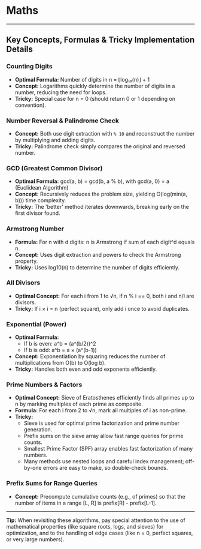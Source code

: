 # Maths

---

## Key Concepts, Formulas & Tricky Implementation Details

### Counting Digits
- **Optimal Formula:** Number of digits in n = ⌊log₁₀(n)⌋ + 1
- **Concept:** Logarithms quickly determine the number of digits in a number, reducing the need for loops.
- **Tricky:** Special case for n = 0 (should return 0 or 1 depending on convention).

### Number Reversal & Palindrome Check
- **Concept:** Both use digit extraction with `% 10` and reconstruct the number by multiplying and adding digits.
- **Tricky:** Palindrome check simply compares the original and reversed number.

### GCD (Greatest Common Divisor)
- **Optimal Formula:** gcd(a, b) = gcd(b, a % b), with gcd(a, 0) = a (Euclidean Algorithm)
- **Concept:** Recursively reduces the problem size, yielding O(log(min(a, b))) time complexity.
- **Tricky:** The 'better' method iterates downwards, breaking early on the first divisor found.

### Armstrong Number
- **Formula:** For n with d digits: n is Armstrong if sum of each digit^d equals n.
- **Concept:** Uses digit extraction and powers to check the Armstrong property.
- **Tricky:** Uses log10(n) to determine the number of digits efficiently.

### All Divisors
- **Optimal Concept:** For each i from 1 to √n, if n % i == 0, both i and n/i are divisors.
- **Tricky:** If i × i = n (perfect square), only add i once to avoid duplicates.

### Exponential (Power)
- **Optimal Formula:**
  - If b is even: a^b = (a^(b/2))^2
  - If b is odd: a^b = a × (a^(b-1))
- **Concept:** Exponentiation by squaring reduces the number of multiplications from O(b) to O(log b).
- **Tricky:** Handles both even and odd exponents efficiently.

### Prime Numbers & Factors
- **Optimal Concept:** Sieve of Eratosthenes efficiently finds all primes up to n by marking multiples of each prime as composite.
- **Formula:** For each i from 2 to √n, mark all multiples of i as non-prime.
- **Tricky:**
  - Sieve is used for optimal prime factorization and prime number generation.
  - Prefix sums on the sieve array allow fast range queries for prime counts.
  - Smallest Prime Factor (SPF) array enables fast factorization of many numbers.
  - Many methods use nested loops and careful index management; off-by-one errors are easy to make, so double-check bounds.

### Prefix Sums for Range Queries
- **Concept:** Precompute cumulative counts (e.g., of primes) so that the number of items in a range [L, R] is prefix[R] - prefix[L-1].

---

**Tip:** When revisiting these algorithms, pay special attention to the use of mathematical properties (like square roots, logs, and sieves) for optimization, and to the handling of edge cases (like n = 0, perfect squares, or very large numbers).


